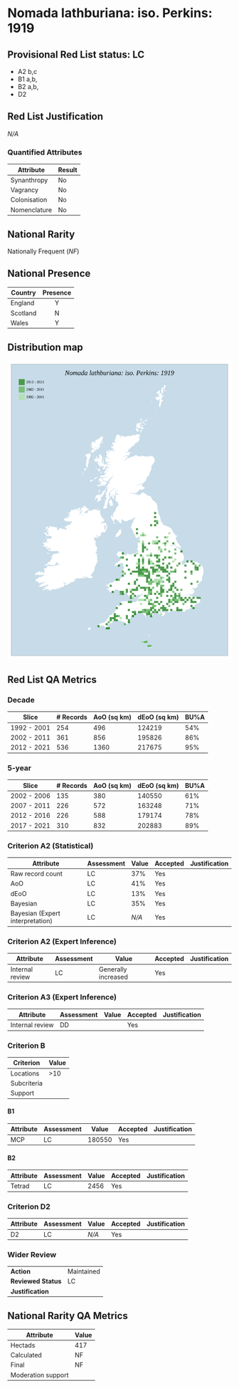 # Nomada lathburiana: iso. Perkins: 1919

## Provisional Red List status: LC
- A2 b,c
- B1 a,b, 
- B2 a,b, 
- D2

## Red List Justification
*N/A*
### Quantified Attributes
|Attribute|Result|
|---|---|
|Synanthropy|No|
|Vagrancy|No|
|Colonisation|No|
|Nomenclature|No|


## National Rarity
Nationally Frequent (*NF*)

## National Presence
|Country|Presence
|---|:-:|
|England|Y|
|Scotland|N|
|Wales|Y|


## Distribution map
![](../map/333.svg)

## Red List QA Metrics
### Decade
| Slice | # Records | AoO (sq km) | dEoO (sq km) |BU%A |
|---|---|---|---|---|
|1992 - 2001|254|496|124219|54%|
|2002 - 2011|361|856|195826|86%|
|2012 - 2021|536|1360|217675|95%|
### 5-year
| Slice | # Records | AoO (sq km) | dEoO (sq km) |BU%A |
|---|---|---|---|---|
|2002 - 2006|135|380|140550|61%|
|2007 - 2011|226|572|163248|71%|
|2012 - 2016|226|588|179174|78%|
|2017 - 2021|310|832|202883|89%|
### Criterion A2 (Statistical)
|Attribute|Assessment|Value|Accepted|Justification
|---|---|---|---|---|
|Raw record count|LC|37%|Yes||
|AoO|LC|41%|Yes||
|dEoO|LC|13%|Yes||
|Bayesian|LC|35%|Yes||
|Bayesian (Expert interpretation)|LC|*N/A*|Yes||
### Criterion A2 (Expert Inference)
|Attribute|Assessment|Value|Accepted|Justification
|---|---|---|---|---|
|Internal review|LC|Generally increased|Yes||
### Criterion A3 (Expert Inference)
|Attribute|Assessment|Value|Accepted|Justification
|---|---|---|---|---|
|Internal review|DD||Yes||
### Criterion B
|Criterion| Value|
|---|---|
|Locations|>10|
|Subcriteria||
|Support||
#### B1
|Attribute|Assessment|Value|Accepted|Justification
|---|---|---|---|---|
|MCP|LC|180550|Yes||
#### B2
|Attribute|Assessment|Value|Accepted|Justification
|---|---|---|---|---|
|Tetrad|LC|2456|Yes||
### Criterion D2
|Attribute|Assessment|Value|Accepted|Justification
|---|---|---|---|---|
|D2|LC|*N/A*|Yes||
### Wider Review
|  |  |
|---|---|
|**Action**|Maintained|
|**Reviewed Status**|LC|
|**Justification**||


## National Rarity QA Metrics
|Attribute|Value|
|---|---|
|Hectads|417|
|Calculated|NF|
|Final|NF|
|Moderation support||



